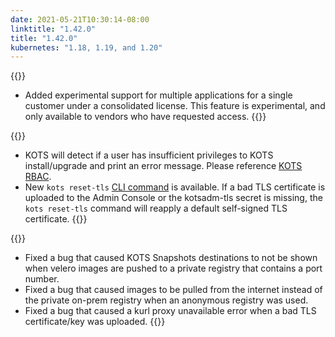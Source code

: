 ```yaml
---
date: 2021-05-21T10:30:14-08:00
linktitle: "1.42.0"
title: "1.42.0"
kubernetes: "1.18, 1.19, and 1.20"
---
```

{{<features>}}
* Added experimental support for multiple applications for a single customer under a consolidated license. This feature is experimental, and only available to vendors who have requested access.
{{</features>}}

{{<changes>}}
* KOTS will detect if a user has insufficient privileges to KOTS install/upgrade and print an error message. Please reference [KOTS RBAC](/vendor/packaging/rbac/).
* New `kots reset-tls` [CLI command](/kots-cli/reset-tls) is available. If a bad TLS certificate is uploaded to the Admin Console or the kotsadm-tls secret is missing, the `kots reset-tls` command will reapply a default self-signed TLS certificate.
{{</changes>}}

{{<fixes>}}
* Fixed a bug that caused KOTS Snapshots destinations to not be shown when velero images are pushed to a private registry that contains a port number.
* Fixed a bug that caused images to be pulled from the internet instead of the private on-prem registry when an anonymous registry was used.
* Fixed a bug that caused a kurl proxy unavailable error when a bad TLS certificate/key was uploaded. 
{{</fixes>}}
